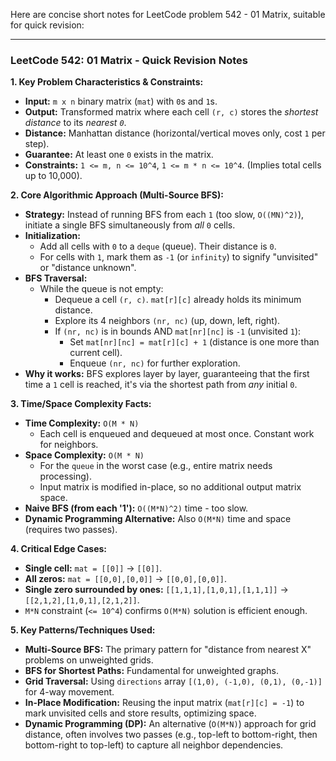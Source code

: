 Here are concise short notes for LeetCode problem 542 - 01 Matrix, suitable for quick revision:

---

### LeetCode 542: 01 Matrix - Quick Revision Notes

**1. Key Problem Characteristics & Constraints:**
*   **Input:** `m x n` binary matrix (`mat`) with `0`s and `1`s.
*   **Output:** Transformed matrix where each cell `(r, c)` stores the *shortest distance* to its *nearest `0`*.
*   **Distance:** Manhattan distance (horizontal/vertical moves only, cost `1` per step).
*   **Guarantee:** At least one `0` exists in the matrix.
*   **Constraints:** `1 <= m, n <= 10^4`, `1 <= m * n <= 10^4`. (Implies total cells up to 10,000).

**2. Core Algorithmic Approach (Multi-Source BFS):**
*   **Strategy:** Instead of running BFS from each `1` (too slow, `O((MN)^2)`), initiate a single BFS simultaneously from *all* `0` cells.
*   **Initialization:**
    *   Add all cells with `0` to a `deque` (queue). Their distance is `0`.
    *   For cells with `1`, mark them as `-1` (or `infinity`) to signify "unvisited" or "distance unknown".
*   **BFS Traversal:**
    *   While the queue is not empty:
        *   Dequeue a cell `(r, c)`. `mat[r][c]` already holds its minimum distance.
        *   Explore its 4 neighbors `(nr, nc)` (up, down, left, right).
        *   If `(nr, nc)` is in bounds AND `mat[nr][nc]` is `-1` (unvisited `1`):
            *   Set `mat[nr][nc] = mat[r][c] + 1` (distance is one more than current cell).
            *   Enqueue `(nr, nc)` for further exploration.
*   **Why it works:** BFS explores layer by layer, guaranteeing that the first time a `1` cell is reached, it's via the shortest path from *any* initial `0`.

**3. Time/Space Complexity Facts:**
*   **Time Complexity:** `O(M * N)`
    *   Each cell is enqueued and dequeued at most once. Constant work for neighbors.
*   **Space Complexity:** `O(M * N)`
    *   For the `queue` in the worst case (e.g., entire matrix needs processing).
    *   Input matrix is modified in-place, so no additional output matrix space.
*   **Naive BFS (from each '1'):** `O((M*N)^2)` time - too slow.
*   **Dynamic Programming Alternative:** Also `O(M*N)` time and space (requires two passes).

**4. Critical Edge Cases:**
*   **Single cell:** `mat = [[0]]` -> `[[0]]`.
*   **All zeros:** `mat = [[0,0],[0,0]]` -> `[[0,0],[0,0]]`.
*   **Single zero surrounded by ones:** `[[1,1,1],[1,0,1],[1,1,1]]` -> `[[2,1,2],[1,0,1],[2,1,2]]`.
*   `M*N` constraint (`<= 10^4`) confirms `O(M*N)` solution is efficient enough.

**5. Key Patterns/Techniques Used:**
*   **Multi-Source BFS:** The primary pattern for "distance from nearest X" problems on unweighted grids.
*   **BFS for Shortest Paths:** Fundamental for unweighted graphs.
*   **Grid Traversal:** Using `directions` array `[(1,0), (-1,0), (0,1), (0,-1)]` for 4-way movement.
*   **In-Place Modification:** Reusing the input matrix (`mat[r][c] = -1`) to mark unvisited cells and store results, optimizing space.
*   **Dynamic Programming (DP):** An alternative (`O(M*N)`) approach for grid distance, often involves two passes (e.g., top-left to bottom-right, then bottom-right to top-left) to capture all neighbor dependencies.